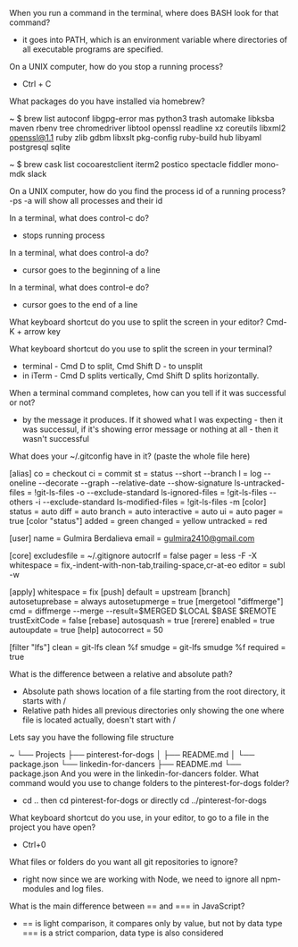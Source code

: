 When you run a command in the terminal, where does BASH look for that command?
- it goes into PATH, which is an environment variable where directories of all executable programs are specified.

On a UNIX computer, how do you stop a running process?
 - Ctrl + C

What packages do you have installed via homebrew?

~ $ brew list
autoconf  libgpg-error  mas   python3   trash
automake  libksba   maven   rbenv   tree
chromedriver  libtool   openssl   readline  xz
coreutils libxml2   openssl@1.1 ruby    zlib
gdbm    libxslt   pkg-config  ruby-build
hub   libyaml   postgresql  sqlite

~ $ brew cask list
cocoarestclient     iterm2              postico             spectacle
fiddler             mono-mdk            slack


On a UNIX computer, how do you find the process id of a running process?
-ps -a will show all processes and their id

In a terminal, what does control-c do?
- stops running process

In a terminal, what does control-a do?
- cursor goes to the beginning of a line

In a terminal, what does control-e do?
- cursor goes to the end of a line

What keyboard shortcut do you use to split the screen in your editor?
Cmd-K + arrow key


What keyboard shortcut do you use to split the screen in your terminal?
- terminal - Cmd D to split, Cmd Shift D - to unsplit
- in iTerm - Cmd D splits vertically, Cmd Shift D splits horizontally.


When a terminal command completes, how can you tell if it was successful or not?
- by the message it produces. If it showed what I was expecting - then it was successul, if it's showing error message or nothing at all - then it wasn't successful


What does your ~/.gitconfig have in it? (paste the whole file here)

[alias]
  co = checkout
  ci = commit
  st = status --short --branch
  l  = log --oneline --decorate --graph --relative-date --show-signature
  ls-untracked-files = !git-ls-files -o --exclude-standard
  ls-ignored-files = !git-ls-files --others -i --exclude-standard
  ls-modified-files = !git-ls-files -m
[color]
  status = auto
  diff = auto
  branch = auto
  interactive = auto
  ui = auto
  pager = true
[color "status"]
  added = green
  changed = yellow
  untracked = red

[user]
  name = Gulmira Berdalieva
  email = gulmira2410@gmail.com

[core]
  excludesfile = ~/.gitignore
  autocrlf = false
  pager = less -F -X
  whitespace = fix,-indent-with-non-tab,trailing-space,cr-at-eo
  editor = subl -w


[apply]
  whitespace = fix
[push]
  default = upstream
[branch]
  autosetuprebase = always
  autosetupmerge = true
[mergetool "diffmerge"]
  cmd = diffmerge --merge --result=$MERGED $LOCAL $BASE $REMOTE
  trustExitCode = false
[rebase]
  autosquash = true
[rerere]
  enabled = true
  autoupdate = true
[help]
  autocorrect = 50

[filter "lfs"]
  clean = git-lfs clean %f
  smudge = git-lfs smudge %f
  required = true



What is the difference between a relative and absolute path?

- Absolute path shows location of a file starting from the root directory, it starts with /
- Relative path hides all previous directories only showing the one where file is located actually, doesn't start with /


Lets say you have the following file structure

~
└── Projects
    ├── pinterest-for-dogs
    │   ├── README.md
    │   └── package.json
    └── linkedin-for-dancers
        ├── README.md
        └── package.json
And you were in the linkedin-for-dancers folder. What command would you use to change folders to the pinterest-for-dogs folder?

- cd .. then cd pinterest-for-dogs or directly cd ../pinterest-for-dogs

What keyboard shortcut do you use, in your editor, to go to a file in the project you have open?

- Ctrl+0

What files or folders do you want all git repositories to ignore?

- right now since we are working with Node, we need to ignore all npm-modules and log files.

What is the main difference between == and === in JavaScript?

- == is light comparison, it compares only by value, but not by data type
=== is a strict comparion, data type is also considered
